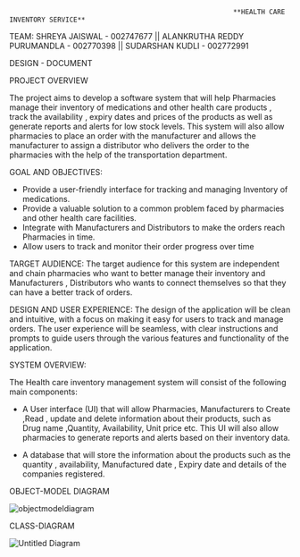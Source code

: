                                                             **HEALTH CARE INVENTORY SERVICE**
                                
                                
TEAM:
SHREYA JAISWAL - 002747677 ||
ALANKRUTHA REDDY PURUMANDLA - 002770398 ||
SUDARSHAN KUDLI - 002772991




DESIGN - DOCUMENT


PROJECT OVERVIEW 

 The project aims to develop a software system that will help Pharmacies manage their inventory of medications and other health care products , track the availability , expiry dates and prices of the products as well as generate reports and alerts for low stock levels. This system will also allow pharmacies to place an order with the manufacturer and allows the manufacturer to assign a distributor who delivers the order to the pharmacies with the help of the transportation department.


GOAL AND OBJECTIVES:
- Provide a user-friendly interface for tracking and managing Inventory of medications.
- Provide a valuable solution to a common problem faced by pharmacies and other health care facilities.
- Integrate with Manufacturers and Distributors to make the orders reach Pharmacies in time.
- Allow users to track and monitor their order progress over time



TARGET AUDIENCE:
The target audience for this system are independent  and chain pharmacies  who want to better manage their inventory and  Manufacturers , Distributors who wants to connect themselves so that they can have a better track of orders.



DESIGN AND USER EXPERIENCE:
The design of the application  will be clean and intuitive, with a focus on making it easy for users to track and manage orders. 
The user experience will be seamless, with clear instructions and prompts to guide users through the various features and functionality of the application.


SYSTEM OVERVIEW:

The Health care inventory management system will consist of the following main components:
- A User interface (UI) that will allow Pharmacies, Manufacturers  to Create ,Read , update and delete information about their products, such as Drug name ,Quantity, Availability, Unit price etc. This UI will also allow pharmacies to generate reports and alerts based on their inventory data.

- A database that will store the information about the products such as the quantity , availability, Manufactured date , Expiry date  and  details of the companies registered.








 
OBJECT-MODEL DIAGRAM

![objectmodeldiagram](https://user-images.githubusercontent.com/113366324/206957575-4d312497-010c-491c-9b26-dc01c60670dd.jpg)



CLASS-DIAGRAM

![Untitled Diagram](https://user-images.githubusercontent.com/113366324/206957596-377aba58-8a36-4d42-a592-1f69b54d5607.jpg)



